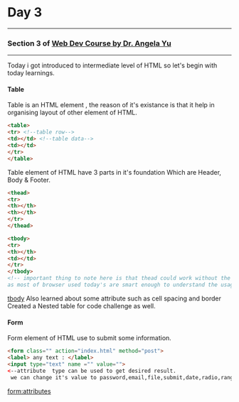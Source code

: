# Day 3
___
### Section 3 of [Web Dev Course by Dr. Angela Yu](https://www.udemy.com/course/the-complete-web-development-bootcamp)
___

Today i got introduced to intermediate level of HTML so let's begin with today learnings.

#### Table

Table is an HTML element , the reason of it's existance is that it help in organising layout of other element of HTML.

```html
<table>
<tr> <!--table row-->
<td></td> <!--table data-->
<td></td>
</tr>
</table>
```
Table element of HTML have 3 parts in it's foundation Which are Header, Body & Footer.

```html
<thead>
<tr>
<th></th>
<th></th>
</tr>
</thead>

<tbody>
<tr>
<th></th>
<td></td>
</tr>
</tbody>
<!-- important thing to note here is that thead could work without the <thead></thead> tag 
as most of browser used today's are smart enough to understand the usage without proper syntax.-->
```
[tbody](https://developer.mozilla.org/en-US/docs/Web/HTML/Element/tbody)
Also learned about some attribute such as cell spacing and border Created a Nested table for code challenge as well.

#### Form

Form element of HTML use to submit some information.
```html
<form class="" action="index.html" method="post">
<label> any text : </label>
<input type="text" name ="" value="">
<--attribute  type can be used to get desired result.
 we can change it's value to password,email,file,submit,date,radio,range,number .... and so on.-->

```

[form:attributes](https://developer.mozilla.org/en-US/docs/Web/HTML/Element/form#attributes)